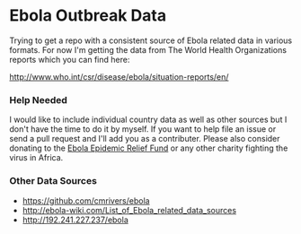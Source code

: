 # Ebola Outbreak Data

Trying to get a repo with a consistent source of Ebola related data in various formats. For now I'm getting the data from The World Health Organizations reports which you can find here:

http://www.who.int/csr/disease/ebola/situation-reports/en/

### Help Needed

I would like to include individual country data as well as other sources but I don't have the time to do it by myself. If you want to help file an issue or send a pull request and I'll add you as a contributer. Please also consider donating to the [Ebola Epidemic Relief Fund](http://www.globalgiving.org/projects/ebola-epidemic-relief-fund/) or any other charity fighting the virus in Africa.

### Other Data Sources

- https://github.com/cmrivers/ebola
- http://ebola-wiki.com/List_of_Ebola_related_data_sources
- http://192.241.227.237/ebola